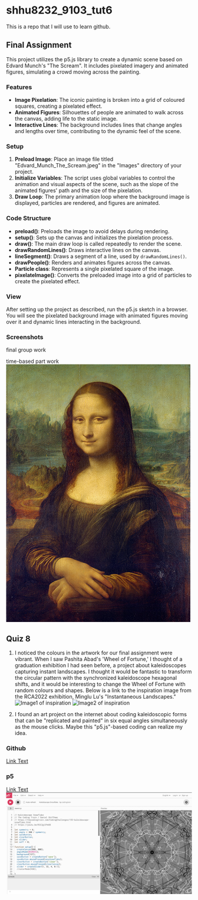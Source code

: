# shhu8232_9103_tut6

This is a repo that I will use to learn github.

## Final Assignment

This project utilizes the p5.js library to create a dynamic scene based on Edvard Munch's "The Scream". It includes pixelated imagery and animated figures, simulating a crowd moving across the painting.

### Features

- **Image Pixelation**: The iconic painting is broken into a grid of coloured squares, creating a pixelated effect.
- **Animated Figures**: Silhouettes of people are animated to walk across the canvas, adding life to the static image.
- **Interactive Lines**: The background includes lines that change angles and lengths over time, contributing to the dynamic feel of the scene.

### Setup
1. **Preload Image**: Place an image file titled "Edvard_Munch_The_Scream.jpeg" in the "Images" directory of your project.
2. **Initialize Variables**: The script uses global variables to control the animation and visual aspects of the scene, such as the slope of the animated figures' path and the size of the pixelation.
3. **Draw Loop**: The primary animation loop where the background image is displayed, particles are rendered, and figures are animated.

### Code Structure
- **preload()**: Preloads the image to avoid delays during rendering.
- **setup()**: Sets up the canvas and initializes the pixelation process.
- **draw()**: The main draw loop is called repeatedly to render the scene.
- **drawRandomLines()**: Draws interactive lines on the canvas.
- **lineSegment()**: Draws a segment of a line, used by `drawRandomLines()`.
- **drawPeople()**: Renders and animates figures across the canvas.
- **Particle class**: Represents a single pixelated square of the image.
- **pixelateImage()**: Converts the preloaded image into a grid of particles to create the pixelated effect.

### View
After setting up the project as described, run the p5.js sketch in a browser. You will see the pixelated background image with animated figures moving over it and dynamic lines interacting in the background.

### Screenshots
final group work

time-based part work
![Screenshot1 of my final work](readmeImages/Mona_Lisa_by_Leonardo_da_Vinci_500_x_700.jpg)

## Quiz 8

1. I noticed the colours in the artwork for our final assignment were vibrant. When I saw Pashita Abad's 'Wheel of Fortune,' I thought of a graduation exhibition I had seen before, a project about kaleidoscopes capturing instant landscapes. I thought it would be fantastic to transform the circular pattern with the synchronized kaleidoscope hexagonal shifts, and it would be interesting to change the Wheel of Fortune with random colours and shapes. Below is a link to the inspiration image from the RCA2022 exhibition, Minglu Lu's "Instantaneous Landscapes."
![Image1 of inspiration](https://res.cloudinary.com/rca2020/image/upload/w_1920/rca2022/62aabed0d33372b7215f121e-466219)
![Image2 of inspiration](https://res.cloudinary.com/rca2020/image/upload/w_1920/rca2022/62aabed0d33372b7215f121e-517283)

2. I found an art project on the internet about coding kaleidoscopic forms that can be "replicated and painted" in six equal angles simultaneously as the mouse clicks. Maybe this "p5.js"-based coding can realize my idea.
### Github
[Link Text](https://github.com/CodingTrain/Code-of-Conduct)
### p5
[Link Text](https://editor.p5js.org/codingtrain/sketches/JbWCVPX5a)
![An image of the Mona Lisa](readmeImages/screenshot.png)
